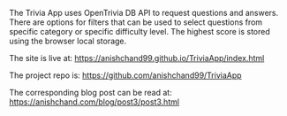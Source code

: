 The Trivia App uses OpenTrivia DB API to request questions and answers. There are options for filters
that can be used to select questions from specific category or specific difficulty level. The highest
score is stored using the browser local storage.

The site is live at:
https://anishchand99.github.io/TriviaApp/index.html

The project repo is:
https://github.com/anishchand99/TriviaApp

The corresponding blog post can be read at:
https://anishchand.com/blog/post3/post3.html
